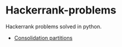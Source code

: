 # Hackerrank-problems
Hackerrank problems solved in python.

* [Consolidation partitions](https://github.com/akramnarejo/Hackerrank-problems/blob/master/consolidating%20partitions.py)
